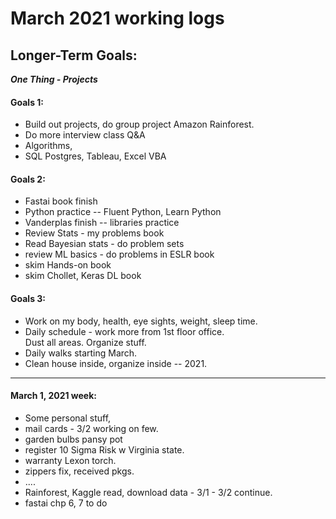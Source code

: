 # March 2021 working logs  

## Longer-Term Goals: 

***One Thing - Projects***  

#### Goals 1:  
  * Build out projects, do group project Amazon Rainforest.  
  * Do more interview class Q&A  
  * Algorithms, 
  * SQL Postgres, Tableau, Excel VBA

#### Goals 2:  
  * Fastai book finish  
  * Python practice -- Fluent Python, Learn Python  
  * Vanderplas finish -- libraries practice  
  * Review Stats - my problems book  
  * Read Bayesian stats - do problem sets  
  * review ML basics - do problems in ESLR book  
  * skim Hands-on book  
  * skim Chollet, Keras DL book  

#### Goals 3:   
  * Work on my body, health, eye sights, weight, sleep time.  
  * Daily schedule - work more from 1st floor office.  
    Dust all areas. Organize stuff.  
  * Daily walks starting March.  
  * Clean house inside, organize inside -- 2021.  

----   

#### March 1, 2021 week:  
 * Some personal stuff, 
 * mail cards - 3/2 working on few.    
 * garden bulbs pansy pot
 * register 10 Sigma Risk w Virginia state.  
 * warranty Lexon torch.  
 * zippers fix, received pkgs.  
 * .... 
 * Rainforest, Kaggle read, download data - 3/1 - 3/2 continue. 
 * fastai chp 6, 7 to do

